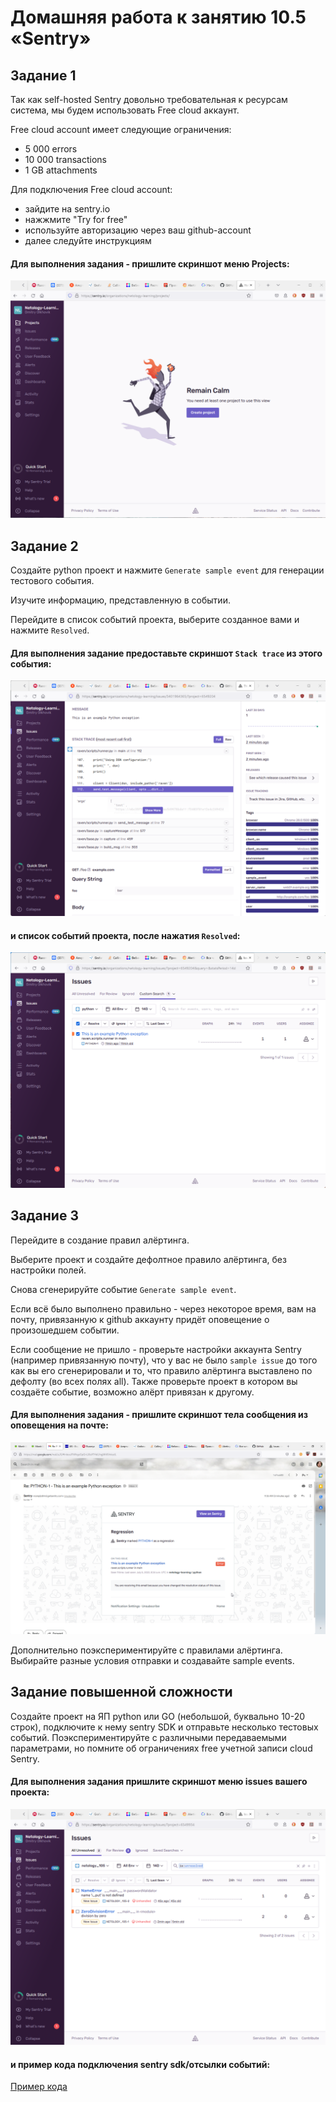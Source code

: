 # Домашняя работа к занятию 10.5 «Sentry»

## Задание 1

Так как self-hosted Sentry довольно требовательная к ресурсам система, мы будем использовать Free cloud аккаунт.

Free cloud account имеет следующие ограничения:
- 5 000 errors
- 10 000 transactions
- 1 GB attachments

Для подключения Free cloud account:
- зайдите на sentry.io
- нажжмите "Try for free"
- используйте авторизацию через ваш github-account
- далее следуйте инструкциям

#### Для выполнения задания - пришлите скриншот меню Projects:
![](media/10.5_1-Projects.png)

## Задание 2

Создайте python проект и нажмите `Generate sample event` для генерации тестового события.

Изучите информацию, представленную в событии.

Перейдите в список событий проекта, выберите созданное вами и нажмите `Resolved`.

#### Для выполнения задание предоставьте скриншот `Stack trace` из этого события: 
![](media/10.5_2-Stack-Trace.png)

#### и список событий проекта, после нажатия `Resolved`:
![](media/10.5_2-Issues.png)

## Задание 3

Перейдите в создание правил алёртинга.

Выберите проект и создайте дефолтное правило алёртинга, без настройки полей.

Снова сгенерируйте событие `Generate sample event`.

Если всё было выполнено правильно - через некоторое время, вам на почту, привязанную к github аккаунту придёт
оповещение о произошедшем событии.

Если сообщение не пришло - проверьте настройки аккаунта Sentry (например привязанную почту), что у вас не было 
`sample issue` до того как вы его сгенерировали и то, что правило алёртинга выставлено по дефолту (во всех полях all).
Также проверьте проект в котором вы создаёте событие, возможно алёрт привязан к другому.

#### Для выполнения задания - пришлите скриншот тела сообщения из оповещения на почте:
![](media/10.5_3-Alert-message.png)

Дополнительно поэкспериментируйте с правилами алёртинга. 
Выбирайте разные условия отправки и создавайте sample events. 

## Задание повышенной сложности

Создайте проект на ЯП python или GO (небольшой, буквально 10-20 строк), подключите к нему sentry SDK и отправьте несколько тестовых событий.
Поэкспериментируйте с различными передаваемыми параметрами, но помните об ограничениях free учетной записи cloud Sentry.

#### Для выполнения задания пришлите скриншот меню issues вашего проекта:
![](media/10.5_4-Issues.png)

#### и пример кода подключения sentry sdk/отсылки событий:

[Пример кода](https://github.com/olkhovik/mnt/blob/main/10-monitoring-05-sentry/password.py#L11-L19)
